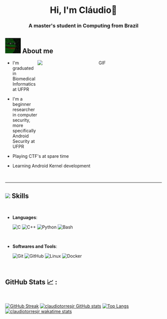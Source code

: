 <h1 align="center">Hi, I'm Cláudio👋</h1>
<h3 align="center">A master's student in Computing from Brazil</h3>

## <picture><img src = "https://github.com/claudiotorresjr/claudiotorresjr/blob/main/haqui.gif" width = 50px></picture> **About me**

<a target="_blank" align="center">
  <img align="right" top="500" height="300" width="400" alt="GIF" src="https://media.giphy.com/media/SWoSkN6DxTszqIKEqv/giphy.gif">
</a>

- I'm graduated in Biomedical Informatics at UFPR

- I'm a beginner researcher in computer security, more specifically Android Security at UFPR

- Playing CTF's at spare time

- Learning Android Kernel development
<br/>

---
## <img src="https://media2.giphy.com/media/QssGEmpkyEOhBCb7e1/giphy.gif?cid=ecf05e47a0n3gi1bfqntqmob8g9aid1oyj2wr3ds3mg700bl&rid=giphy.gif" width ="25"><b> Skills</b>
<br>

<p align="center">

- **Languages**:
    
    ![C](https://img.shields.io/badge/C%20-%232370ED.svg?style=for-the-badge&logo=c&logoColor=white)
    ![C++](https://img.shields.io/badge/C++%20-%2300599C.svg?style=for-the-badge&logo=c%2B%2B&logoColor=white)
    ![Python](https://img.shields.io/badge/Python%20-%2314354C.svg?style=for-the-badge&logo=python&logoColor=white)
    ![Bash](https://img.shields.io/badge/Bash%20-%2314354C.svg?style=for-the-badge&logo=bash&logoColor=white)
    
<br>

- **Softwares and Tools**:

    ![Git](https://img.shields.io/badge/git-%23F05033.svg?style=for-the-badge&logo=git&logoColor=white)
    ![GitHub](https://img.shields.io/badge/github-%23121011.svg?style=for-the-badge&logo=github&logoColor=white)
    ![Linux](https://img.shields.io/badge/Linux-FCC624?style=for-the-badge&logo=linux&logoColor=black)
    ![Docker](https://img.shields.io/badge/Docker-FCC624?style=for-the-badge&logo=linux&logoColor=blue)

<br>

## GitHub Stats 📈 :

<br>

[![GitHub Streak](https://github-readme-streak-stats.herokuapp.com?user=claudiotorresjr&theme=algolia&date_format=M%20j%5B%2C%20Y%5D)](https://git.io/streak-stats) [![claudiotorresjr GitHub stats](https://github-readme-stats.vercel.app/api?username=claudiotorresjr&theme=algolia)](https://github.com/claudiotorresjr/github-readme-stats) [![Top Langs](https://github-readme-stats.vercel.app/api/top-langs/?username=claudiotorresjr&theme=algolia)](https://github.com/claudiotorresjr/github-readme-stats) [![claudiotorresjr wakatime stats](https://github-readme-stats.vercel.app/api/wakatime?username=claudiotorresjr&theme=algolia)](https://github.com/claudiotorresjr/github-readme-stats)

<br>
